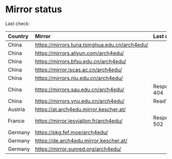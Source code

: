 <script src="./time.js"></script>
# Mirror status
Last check: <script type="text/javascript">localize(1695450064.0591063);</script>

|Country|Mirror|Last update|
|:------|:-----|:----------|
|China|https://mirrors.tuna.tsinghua.edu.cn/arch4edu/|<script type="text/javascript">localize(1695407432);</script>|
|China|https://mirrors.aliyun.com/arch4edu/|<script type="text/javascript">localize(1695364265);</script>|
|China|https://mirrors.bfsu.edu.cn/arch4edu/|<script type="text/javascript">localize(1695407432);</script>|
|China|https://mirror.iscas.ac.cn/arch4edu/|<script type="text/javascript">localize(1695407432);</script>|
|China|https://mirrors.nju.edu.cn/arch4edu/|<script type="text/javascript">localize(1695407432);</script>|
|China|https://mirrors.sau.edu.cn/arch4edu/|Response 404|
|China|https://mirrors.ynu.edu.cn/arch4edu/|ReadTimeout|
|Austria|https://at.arch4edu.mirror.kescher.at/|<script type="text/javascript">localize(1695407432);</script>|
|France|https://mirror.lesviallon.fr/arch4edu/|Response 502|
|Germany|https://pkg.fef.moe/arch4edu/|<script type="text/javascript">localize(1695407432);</script>|
|Germany|https://de.arch4edu.mirror.kescher.at/|<script type="text/javascript">localize(1695407432);</script>|
|Germany|https://mirror.sunred.org/arch4edu/|<script type="text/javascript">localize(1695407432);</script>|

<script src="./tablefilter/tablefilter.js"></script>
<script src="./table.js"></script>
